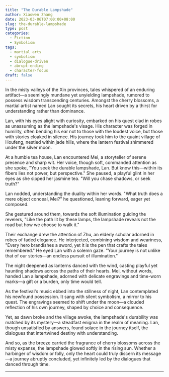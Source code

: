 ```yaml
---
title: "The Durable Lampshade"
author: Xiaowen Zhang
date: 2023-03-06T07:00:00+08:00
slug: the-durable-lampshade
type: post
categories:
  - Fiction
  - Symbolism
tags:
  - martial arts
  - symbolism
  - dialogue-driven
  - abrupt-ending
  - character-focus
draft: false
---
```


In the misty valleys of the Xin provinces, tales whispered of an enduring artifact—a seemingly mundane yet unyielding lampshade, rumored to possess wisdom transcending centuries. Amongst the cherry blossoms, a martial artist named Lan sought its secrets, his heart driven by a thirst for understanding rather than dominance.

Lan, with his eyes alight with curiosity, embarked on his quest clad in robes as unassuming as the lampshade's visage. His character was forged in humility, often bending his ear not to those with the loudest voice, but those with stories cloaked in silence. His journey took him to the quaint village of Houfeng, nestled within jade hills, where the lantern festival shimmered under the silver moon.

At a humble tea house, Lan encountered Mei, a storyteller of serene presence and sharp wit. Her voice, though soft, commanded attention as she spoke, "You seek the durable lampshade, Lan. But know this—within its fibers lies not power, but perspective." She paused, a playful glint in her eyes as she sipped her jasmine tea. "Will you chase shadows, or seek truth?"

Lan nodded, understanding the duality within her words. "What truth does a mere object conceal, Mei?" he questioned, leaning forward, eager yet composed.

She gestured around them, towards the soft illumination guiding the revelers, "Like the path lit by these lamps, the lampshade reveals not the road but how we choose to walk it."

Their exchange drew the attention of Zhu, an elderly scholar adorned in robes of faded elegance. He interjected, combining wisdom and weariness, "Every hero brandishes a sword, yet it is the pen that crafts the tales remembered." He eyed Lan with a solemn gaze. "Your journey is not unlike that of our stories—an endless pursuit of illumination."

The night deepened as lanterns danced with the wind, casting playful yet haunting shadows across the paths of their hearts. Mei, without words, handed Lan a lampshade, adorned with delicate engravings and time-worn marks—a gift or a burden, only time would tell.

As the festival's music ebbed into the stillness of night, Lan contemplated his newfound possession. It sang with silent symbolism, a mirror to his quest. The engravings seemed to shift under the moon—a clouded reflection of his own journey, shaped by choice and consequence.

Yet, as dawn broke and the village awoke, the lampshade's durability was matched by its mystery—a steadfast enigma in the realm of meaning. Lan, though unsatisfied by answers, found solace in the journey itself, the dialogues that intertwined destiny with understanding.

And so, as the breeze carried the fragrance of cherry blossoms across the misty expanse, the lampshade glowed softly in the rising sun. Whether a harbinger of wisdom or folly, only the heart could truly discern its message—a journey abruptly concluded, yet infinitely led by the dialogues that danced through time.

---